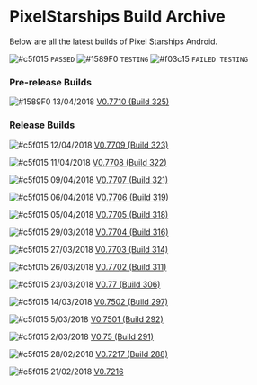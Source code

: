 # PixelStarships Build Archive

Below are all the latest builds of Pixel Starships Android.

![#c5f015](https://placehold.it/15/c5f015/000000?text=+) `PASSED`
![#1589F0](https://placehold.it/15/1589F0/000000?text=+) `TESTING`
![#f03c15](https://placehold.it/15/f03c15/000000?text=+) `FAILED TESTING`

### Pre-release Builds
![#1589F0](https://placehold.it/15/1589F0/000000?text=+) 13/04/2018 [V0.7710 (Build 325)](https://github.com/savysoda/PSAndroidBuildArchive/releases/tag/0.7710)

### Release Builds
![#c5f015](https://placehold.it/15/c5f015/000000?text=+) 12/04/2018 [V0.7709 (Build 323)](https://github.com/savysoda/PSAndroidBuildArchive/releases/tag/0.7709)

![#c5f015](https://placehold.it/15/c5f015/000000?text=+) 11/04/2018 [V0.7708 (Build 322)](https://github.com/savysoda/PSAndroidBuildArchive/releases/tag/0.7708)

![#c5f015](https://placehold.it/15/c5f015/000000?text=+) 09/04/2018 [V0.7707 (Build 321)](https://github.com/savysoda/PSAndroidBuildArchive/releases/tag/0.7707)

![#c5f015](https://placehold.it/15/c5f015/000000?text=+) 06/04/2018 [V0.7706 (Build 319)](https://github.com/savysoda/PSAndroidBuildArchive/releases/tag/0.7706)

![#c5f015](https://placehold.it/15/c5f015/000000?text=+) 05/04/2018 [V0.7705 (Build 318)](https://github.com/savysoda/PSAndroidBuildArchive/releases/tag/0.7705)

![#c5f015](https://placehold.it/15/c5f015/000000?text=+) 29/03/2018 [V0.7704 (Build 316)](https://github.com/savysoda/PSAndroidBuildArchive/releases/tag/0.7704)

![#c5f015](https://placehold.it/15/c5f015/000000?text=+) 27/03/2018 [V0.7703 (Build 314)](https://github.com/savysoda/PSAndroidBuildArchive/releases/tag/0.7703)

![#c5f015](https://placehold.it/15/c5f015/000000?text=+) 26/03/2018 [V0.7702 (Build 311)](https://github.com/savysoda/PSAndroidBuildArchive/releases/tag/0.7702)

![#c5f015](https://placehold.it/15/c5f015/000000?text=+) 23/03/2018 [V0.77 (Build 306)](https://github.com/savysoda/PSAndroidBuildArchive/releases/download/0.77/PSAndroidProd-0_77_306.apk)

![#c5f015](https://placehold.it/15/c5f015/000000?text=+) 14/03/2018 [V0.7502 (Build 297)](https://github.com/savysoda/PSAndroidBuildArchive/releases/download/0.7502/PSAndroidProd-0_7502_297.apk)

![#c5f015](https://placehold.it/15/c5f015/000000?text=+) 5/03/2018 [V0.7501 (Build 292)](https://github.com/savysoda/PSAndroidBuildArchive/releases/download/0.7501/PSAndroidProd-0_7501_292.apk)

![#c5f015](https://placehold.it/15/c5f015/000000?text=+) 2/03/2018 [V0.75 (Build 291)](https://github.com/savysoda/PSAndroidBuildArchive/releases/download/0.75/PSAndroidProd-0_75_291.apk)

![#c5f015](https://placehold.it/15/c5f015/000000?text=+) 28/02/2018 [V0.7217 (Build 288)](https://github.com/savysoda/PSAndroidBuildArchive/releases/download/0.7217/PSAndroidProd-0_7217_288.apk)

![#c5f015](https://placehold.it/15/c5f015/000000?text=+) 21/02/2018 [V0.7216](https://github.com/savysoda/PSAndroidBuildArchive/releases/download/0.7216/PSAndroidProd-0_7216.apk)
